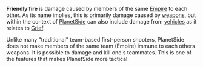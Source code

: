 **Friendly fire** is damage caused by members of the same
[Empire](Empire.md) to each other. As its name implies, this is
primarily damage caused by [weapons](../weapons/Weapon.md), but within the
context of [PlanetSide](../etc/PlanetSide.md) can also include damage
from [vehicles](../vehicles/Vehicle.md) as it relates to
[Grief](Grief_points.md).

Unlike many "traditional" team-based first-person shooters, PlanetSide
does not make members of the same team (Empire) immune to each others
weapons. It is possible to damage and kill one's teammates. This is one
of the features that makes PlanetSide more tactical.

<!--[category:Terminology](category:Terminology.md)-->
